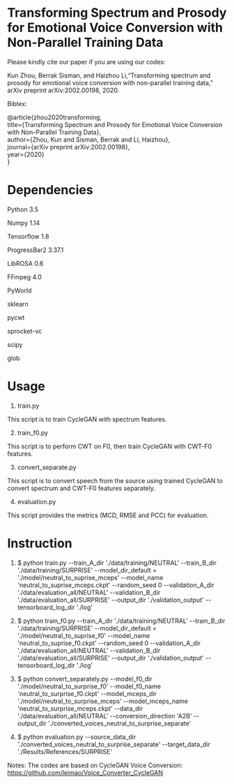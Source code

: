 # Transforming Spectrum and Prosody for Emotional Voice Conversion with Non-Parallel Training Data

Please kindly cite our paper if you are using our codes:

Kun  Zhou,  Berrak  Sisman,  and  Haizhou  Li,“Transforming spectrum and prosody for emotional voice conversion with non-parallel training data,” arXiv preprint arXiv:2002.00198, 2020.

Bibtex:

@article{zhou2020transforming, <br>
  title={Transforming Spectrum and Prosody for Emotional Voice Conversion with Non-Parallel Training Data},<br>
  author={Zhou, Kun and Sisman, Berrak and Li, Haizhou},<br>
  journal={arXiv preprint arXiv:2002.00198},<br>
  year={2020}<br>
}


# Dependencies

Python 3.5

Numpy 1.14

Tensorflow 1.8

ProgressBar2 3.37.1

LibROSA 0.6

FFmpeg 4.0

PyWorld

sklearn

pycwt

sprocket-vc

scipy

glob

# Usage

1. train.py

This script is to train CycleGAN with spectrum features.

2. train_f0.py

This script is to perform CWT on F0, then train CycleGAN with CWT-F0 features.

3. convert_separate.py

This script is to convert speech from the source using trained CycleGAN to convert spectrum and CWT-F0 features separately.

4. evaluation.py

This script provides the metrics (MCD, RMSE and PCC) for evaluation.

# Instruction

1. $ python train.py --train_A_dir './data/training/NEUTRAL' --train_B_dir './data/training/SURPRISE' --model_dir_default = './model/neutral_to_suprise_mceps' --model_name 'neutral_to_suprise_mceps.ckpt' --random_seed 0 --validation_A_dir './data/evaluation_all/NEUTRAL' --validation_B_dir './data/evaluation_all/SURPRISE' --output_dir './validation_output' --tensorboard_log_dir './log'

2. $ python train_f0.py --train_A_dir './data/training/NEUTRAL' --train_B_dir './data/training/SURPRISE' --model_dir_default = './model/neutral_to_suprise_f0' --model_name 'neutral_to_suprise_f0.ckpt' --random_seed 0 --validation_A_dir './data/evaluation_all/NEUTRAL' --validation_B_dir './data/evaluation_all/SURPRISE' --output_dir './validation_output' --tensorboard_log_dir './log' 

3. $ python convert_separately.py --model_f0_dir './model/neutral_to_surprise_f0' --model_f0_name 'neutral_to_surprise_f0.ckpt' --model_mceps_dir './model/neutral_to_surprise_mceps' --model_mceps_name 'neutral_to_surprise_mceps.ckpt' --data_dir './data/evaluation_all/NEUTRAL' --conversion_direction 'A2B' --output_dir './converted_voices_neutral_to_surprise_separate'

4. $ python evaluation.py --source_data_dir './converted_voices_neutral_to_surprise_separate' --target_data_dir './Results/References/SURPRISE'

Notes: 
The codes are based on CycleGAN Voice Conversion: https://github.com/leimao/Voice_Converter_CycleGAN



